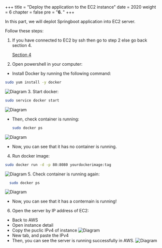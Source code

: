 +++
title = "Deploy the application to the EC2 instance"
date = 2020
weight = 6
chapter = false
pre = "<b>6. </b>"
+++

In this part, we will deplot Springboot application into EC2 server.

Follow these steps:

1. If you have connected to EC2 by ssh then go to step 2 else go back section 4.
   
   [Section 4](4-connection)
2. Open powershell in your computer:
  * Install Docker by running the following command:
  ```bash
  sudo yum install -y docker
  ``` 
![Diagram](../../../images/6/1.png?width=40pc)
3. Start docker:
  ```bash
  sudo service docker start
  ```  
![Diagram](../../../images/6/2.png?width=40pc)
* Then, check container is running:
  ```bash
  sudo docker ps
  ```  
![Diagram](../../../images/6/3.png?width=40pc)
 * Now, you can see that it has no container is running.
4. Run docker image:
  ```bash
  sudo docker run -d -p 80:8080 yourdockerimage:tag
  ```  
![Diagram](../../../images/6/4.png?width=40pc)
5. Check container is running again:
  ```bash
    sudo docker ps
  ```  
![Diagram](../../../images/6/5.png?width=40pc)
  * Now, you can see that it has a conternain is running!
6. Open the server by IP address of EC2:
  * Back to AWS
  * Open instance detail
  * Copy the puclic IPv4 of instance
   ![Diagram](../../../images/6/6.png?width=40pc)
  * New tab, and paste the IPv4
  * Then, you can see the server is running successfully in AWS.
   ![Diagram](../../../images/6/7.png?width=40pc)